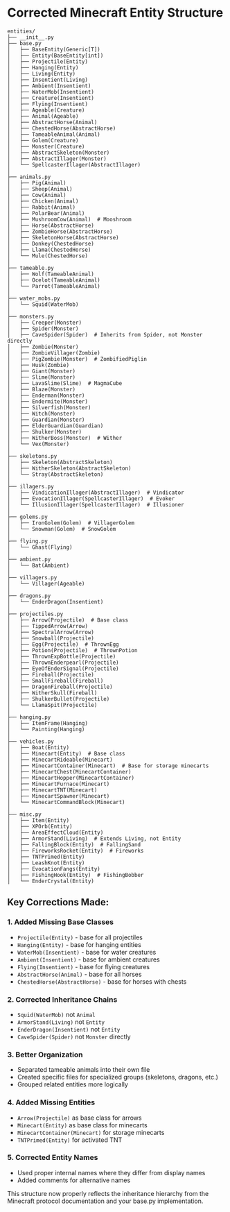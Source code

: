 # Corrected Minecraft Entity Structure

```
entities/
├── __init__.py
├── base.py
│   ├── BaseEntity(Generic[T])
│   ├── Entity(BaseEntity[int])
│   ├── Projectile(Entity)
│   ├── Hanging(Entity)
│   ├── Living(Entity)
│   ├── Insentient(Living)
│   ├── Ambient(Insentient)
│   ├── WaterMob(Insentient)
│   ├── Creature(Insentient)
│   ├── Flying(Insentient)
│   ├── Ageable(Creature)
│   ├── Animal(Ageable)
│   ├── AbstractHorse(Animal)
│   ├── ChestedHorse(AbstractHorse)
│   ├── TameableAnimal(Animal)
│   ├── Golem(Creature)
│   ├── Monster(Creature)
│   ├── AbstractSkeleton(Monster)
│   ├── AbstractIllager(Monster)
│   └── SpellcasterIllager(AbstractIllager)
│
├── animals.py
│   ├── Pig(Animal)
│   ├── Sheep(Animal)
│   ├── Cow(Animal)
│   ├── Chicken(Animal)
│   ├── Rabbit(Animal)
│   ├── PolarBear(Animal)
│   ├── MushroomCow(Animal)  # Mooshroom
│   ├── Horse(AbstractHorse)
│   ├── ZombieHorse(AbstractHorse)
│   ├── SkeletonHorse(AbstractHorse)
│   ├── Donkey(ChestedHorse)
│   ├── Llama(ChestedHorse)
│   └── Mule(ChestedHorse)
│
├── tameable.py
│   ├── Wolf(TameableAnimal)
│   ├── Ocelot(TameableAnimal)
│   └── Parrot(TameableAnimal)
│
├── water_mobs.py
│   └── Squid(WaterMob)
│
├── monsters.py
│   ├── Creeper(Monster)
│   ├── Spider(Monster)
│   ├── CaveSpider(Spider)  # Inherits from Spider, not Monster directly
│   ├── Zombie(Monster)
│   ├── ZombieVillager(Zombie)
│   ├── PigZombie(Monster)  # ZombifiedPiglin
│   ├── Husk(Zombie)
│   ├── Giant(Monster)
│   ├── Slime(Monster)
│   ├── LavaSlime(Slime)  # MagmaCube
│   ├── Blaze(Monster)
│   ├── Enderman(Monster)
│   ├── Endermite(Monster)
│   ├── Silverfish(Monster)
│   ├── Witch(Monster)
│   ├── Guardian(Monster)
│   ├── ElderGuardian(Guardian)
│   ├── Shulker(Monster)
│   ├── WitherBoss(Monster)  # Wither
│   └── Vex(Monster)
│
├── skeletons.py
│   ├── Skeleton(AbstractSkeleton)
│   ├── WitherSkeleton(AbstractSkeleton)
│   └── Stray(AbstractSkeleton)
│
├── illagers.py
│   ├── VindicationIllager(AbstractIllager)  # Vindicator
│   ├── EvocationIllager(SpellcasterIllager)  # Evoker
│   └── IllusionIllager(SpellcasterIllager)  # Illusioner
│
├── golems.py
│   ├── IronGolem(Golem)  # VillagerGolem
│   └── Snowman(Golem)  # SnowGolem
│
├── flying.py
│   └── Ghast(Flying)
│
├── ambient.py
│   └── Bat(Ambient)
│
├── villagers.py
│   └── Villager(Ageable)
│
├── dragons.py
│   └── EnderDragon(Insentient)
│
├── projectiles.py
│   ├── Arrow(Projectile)  # Base class
│   ├── TippedArrow(Arrow)
│   ├── SpectralArrow(Arrow)
│   ├── Snowball(Projectile)
│   ├── Egg(Projectile)  # ThrownEgg
│   ├── Potion(Projectile)  # ThrownPotion
│   ├── ThrownExpBottle(Projectile)
│   ├── ThrownEnderpearl(Projectile)
│   ├── EyeOfEnderSignal(Projectile)
│   ├── Fireball(Projectile)
│   ├── SmallFireball(Fireball)
│   ├── DragonFireball(Projectile)
│   ├── WitherSkull(Fireball)
│   ├── ShulkerBullet(Projectile)
│   └── LlamaSpit(Projectile)
│
├── hanging.py
│   ├── ItemFrame(Hanging)
│   └── Painting(Hanging)
│
├── vehicles.py
│   ├── Boat(Entity)
│   ├── Minecart(Entity)  # Base class
│   ├── MinecartRideable(Minecart)
│   ├── MinecartContainer(Minecart)  # Base for storage minecarts
│   ├── MinecartChest(MinecartContainer)
│   ├── MinecartHopper(MinecartContainer)
│   ├── MinecartFurnace(Minecart)
│   ├── MinecartTNT(Minecart)
│   ├── MinecartSpawner(Minecart)
│   └── MinecartCommandBlock(Minecart)
│
├── misc.py
│   ├── Item(Entity)
│   ├── XPOrb(Entity)
│   ├── AreaEffectCloud(Entity)
│   ├── ArmorStand(Living)  # Extends Living, not Entity
│   ├── FallingBlock(Entity)  # FallingSand
│   ├── FireworksRocket(Entity)  # Fireworks
│   ├── TNTPrimed(Entity)
│   ├── LeashKnot(Entity)
│   ├── EvocationFangs(Entity)
│   ├── FishingHook(Entity)  # FishingBobber
│   └── EnderCrystal(Entity)
```

## Key Corrections Made:

### 1. **Added Missing Base Classes**
- `Projectile(Entity)` - base for all projectiles
- `Hanging(Entity)` - base for hanging entities
- `WaterMob(Insentient)` - base for water creatures
- `Ambient(Insentient)` - base for ambient creatures
- `Flying(Insentient)` - base for flying creatures
- `AbstractHorse(Animal)` - base for all horses
- `ChestedHorse(AbstractHorse)` - base for horses with chests

### 2. **Corrected Inheritance Chains**
- `Squid(WaterMob)` not `Animal`
- `ArmorStand(Living)` not `Entity`
- `EnderDragon(Insentient)` not `Entity`
- `CaveSpider(Spider)` not `Monster` directly

### 3. **Better Organization**
- Separated tameable animals into their own file
- Created specific files for specialized groups (skeletons, dragons, etc.)
- Grouped related entities more logically

### 4. **Added Missing Entities**
- `Arrow(Projectile)` as base class for arrows
- `Minecart(Entity)` as base class for minecarts
- `MinecartContainer(Minecart)` for storage minecarts
- `TNTPrimed(Entity)` for activated TNT

### 5. **Corrected Entity Names**
- Used proper internal names where they differ from display names
- Added comments for alternative names

This structure now properly reflects the inheritance hierarchy from the Minecraft protocol documentation and your base.py implementation.